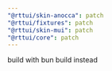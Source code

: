 ```yaml
---
"@rttui/skin-anocca": patch
"@rttui/fixtures": patch
"@rttui/skin-mui": patch
"@rttui/core": patch
---
```


build with bun build instead

